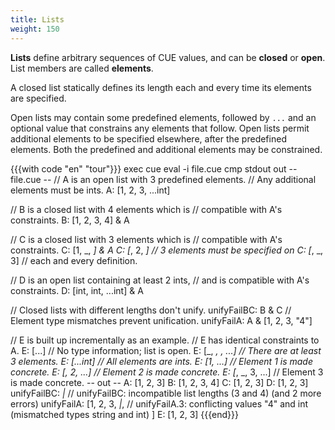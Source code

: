 ```yaml
---
title: Lists
weight: 150
---
```


**Lists** define arbitrary sequences of CUE values,
and can be **closed** or **open**.
List members are called **elements**.

A closed list statically defines its length each and every time its elements are specified.

Open lists may contain some predefined elements,
followed by `...` and an optional value that constrains any elements that follow.
Open lists permit additional elements to be specified elsewhere, after the predefined elements.
Both the predefined and additional elements may be constrained.

<!--more-->

{{{with code "en" "tour"}}}
exec cue eval -i file.cue
cmp stdout out
-- file.cue --
// A is an open list with 3 predefined elements.
// Any additional elements must be ints.
A: [1, 2, 3, ...int]

// B is a closed list with 4 elements which is
// compatible with A's constraints.
B: [1, 2, 3, 4] & A

// C is a closed list with 3 elements which is
// compatible with A's constraints.
C: [1, _, _] & A
C: [_, 2, _] // 3 elements must be specified on
C: [_, _, 3] // each and every definition.

// D is an open list containing at least 2 ints,
// and is compatible with A's constraints.
D: [int, int, ...int] & A

// Closed lists with different lengths don't unify.
unifyFailBC: B & C
// Element type mismatches prevent unification.
unifyFailA: A & [1, 2, 3, "4"]

// E is built up incrementally as an example.
// E has identical constraints to A.
E: [...] // No type information; list is open.
E: [_, _, _, ...] // There are at least 3 elements.
E: [...int] // All elements are ints.
E: [1, ...] // Element 1 is made concrete.
E: [_, 2, ...] // Element 2 is made concrete.
E: [_, _, 3, ...] // Element 3 is made concrete.
-- out --
A: [1, 2, 3]
B: [1, 2, 3, 4]
C: [1, 2, 3]
D: [1, 2, 3]
unifyFailBC: _|_ // unifyFailBC: incompatible list lengths (3 and 4) (and 2 more errors)
unifyFailA: [1, 2, 3, _|_, // unifyFailA.3: conflicting values "4" and int (mismatched types string and int)
]
E: [1, 2, 3]
{{{end}}}

<!-- TODO: is this example worth saving?
{{{with code "en" "lists"}}}
exec cue eval -i lists.cue
cmp stdout result.txt
-- lists.cue --
import "list"

// uint8 is a predefined identifier for the bound
// >=0 & <=255, and list.Repeat(X,Y) returns a
// list containing list X repeated Y times.
IP: list.Repeat([uint8], 4)

// IPv4 private subnets, as defined in RFC1918.
rfc1918: {
	// Each member of rfc1918 is unified with
	// IP, thereby fixing its length at 4 and
	// constraining its elements to uint8.
	[_]: IP

	// We do not have to specify a value for
	// all the elements of each member - only
	// those that need to be constrained by
	// the rules of RFC1918.
	"10.0.0.0/8": [10, ...]
	"192.168.0.0/16": [192, 168, ...]
	"172.16.0.0/12": [172, >=16 & <=32, ...]
}

PrivateIP:
	rfc1918."10.0.0.0/8" |
	rfc1918."192.168.0.0/16" |
	rfc1918."172.16.0.0/12"

valid: PrivateIP
valid: [10, 2, 3, 4]

invalid: PrivateIP
invalid: [203, 0, 113, 42] // validation failure
-- result.txt --
IP: [uint8, uint8, uint8, uint8]
rfc1918: {
    "10.0.0.0/8": [10, uint8, uint8, uint8]
    "192.168.0.0/16": [192, 168, uint8, uint8]
    "172.16.0.0/12": [172, uint & >=16 & <=32, uint8, uint8]
}
PrivateIP: [10, uint8, uint8, uint8] | [192, 168, uint8, uint8] | [172, uint & >=16 & <=32, uint8, uint8]
valid: [10, 2, 3, 4]
invalid: _|_ // invalid: 3 errors in empty disjunction: (and 3 more errors)
{{{end}}}
-->
